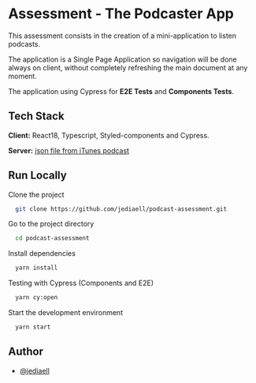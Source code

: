 # Assessment - The Podcaster App

This assessment consists in the creation of a mini-application to listen podcasts.

The application is a Single Page Application so navigation will be done
always on client, without completely refreshing the main document at any
moment.

The application using Cypress for **E2E Tests** and **Components Tests**.


## Tech Stack

**Client:** React18, Typescript, Styled-components and Cypress.

**Server:** [json file from iTunes podcast](https://itunes.apple.com/us/rss/toppodcasts/limit=100/genre=1310/json) 

## Run Locally

Clone the project

```bash
  git clone https://github.com/jediaell/podcast-assessment.git
```

Go to the project directory

```bash
  cd podcast-assessment
```

Install dependencies

```bash
  yarn install
```

Testing with Cypress (Components and E2E)

```bash
  yarn cy:open
```

Start the development environment

```bash
  yarn start
```

## Author

- [@jediaell](https://github.com/jediaell)
